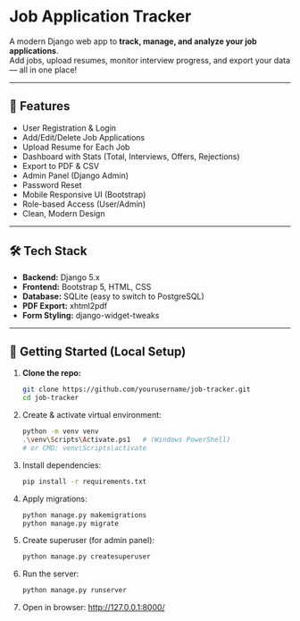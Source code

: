 # Job Application Tracker

A modern Django web app to **track, manage, and analyze your job applications**.  
Add jobs, upload resumes, monitor interview progress, and export your data — all in one place!

---

## 🚀 Features

- User Registration & Login
- Add/Edit/Delete Job Applications
- Upload Resume for Each Job
- Dashboard with Stats (Total, Interviews, Offers, Rejections)
- Export to PDF & CSV
- Admin Panel (Django Admin)
- Password Reset
- Mobile Responsive UI (Bootstrap)
- Role-based Access (User/Admin)
- Clean, Modern Design

---

## 🛠️ Tech Stack

- **Backend:** Django 5.x
- **Frontend:** Bootstrap 5, HTML, CSS
- **Database:** SQLite (easy to switch to PostgreSQL)
- **PDF Export:** xhtml2pdf
- **Form Styling:** django-widget-tweaks

---

## 🏁 Getting Started (Local Setup)

1. **Clone the repo:**
   ```bash
   git clone https://github.com/yourusername/job-tracker.git
   cd job-tracker

2. Create & activate virtual environment:
   ```bash
   python -m venv venv
   .\venv\Scripts\Activate.ps1   # (Windows PowerShell)
   # or CMD: venv\Scripts\activate

3. Install dependencies:
   ```bash
   pip install -r requirements.txt

4. Apply migrations:
   ```bash
   python manage.py makemigrations
   python manage.py migrate

5. Create superuser (for admin panel):
   ```bash
   python manage.py createsuperuser

6. Run the server:
   ```bash
   python manage.py runserver

7. Open in browser:
   http://127.0.0.1:8000/

